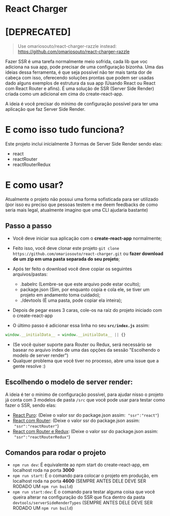 # React Charger

# [DEPRECATED]
> Use omariosouto/react-charger-razzle instead: https://github.com/omariosouto/react-charger-razzle

Fazer SSR é uma tarefa normalmente meio sofrida, cada lib que voc adiciona na sua app, pode precisar de uma configuração bizonha. Uma das ideias dessa ferramenta, é que seja possível não ter mais tanta dor de cabeça com isso, oferecendo soluções prontas que podem ser usadas dado alguns exemplos de estrutura da sua app (Usando React ou React com React Router e afins).
É uma solução de SSR (Server Side Render) criada como um adicional em cima do create-react-app.

A ideia é você precisar do mínimo de configuração possível para ter uma aplicação que faz Server Side Render.

# E como isso tudo funciona?
Este projeto inclui inicialmente 3 formas de Server Side Render sendo elas:

- react
- reactRouter
- reactRouterRedux

# E como usar?
Atualmente o projeto não possui uma forma sofisticada para ser utilizado (por isso eu preciso que pessoas testem e me deem feedbacks de como seria mais legal, atualmente imagino que uma CLI ajudaria bastante)

## Passo a passo
- Você deve iniciar sua aplicação com o **create-react-app** normalmente;
- Feito isso, você deve clonar este projeto `git clone https://github.com/omariosouto/react-charger.git` ou **fazer download de um zip em uma pasta separada do seu projeto**;
- Após ter feito o download você deve copiar os seguintes arquivos/pastas:
  * .babelrc (Lembre-se que este arquivo pode estar oculto);
  * package.json (Sim, por enquanto copia e cola ele, se tiver um projeto em andamento toma cuidado);
  * ./devtools (É uma pasta, pode copiar ela inteira);

- Depois de pegar esses 3 caras, cole-os na raíz do projeto iniciado com o create-react-app
- O último passo é adicionar essa linha no seu **`src/index.js`** assim:
```js
window.__initialData__ = window.__initialData__ || {} 
```
- (Se você quiser suporte para Router ou Redux, será necessário se basear no arquivo index de uma das opções da sessão "Escolhendo o modelo de server render")
    </Provider>
- Qualquer problema que você tiver no processo, abre uma issue que a gente resolve :) 


## Escolhendo o modelo de server render:
A ideia é ter o minimo de configuração possível, para ajudar nisso o projeto já conta com 3 modelos de pasta `/src` que você pode usar para testar como fazer o SSR, sendo elas:

- [React Puro](https://github.com/omariosouto/react-charger/tree/master/src_react): (Deixe o valor ssr do package.json assim:  `"ssr":"react"`)
- [React com Router](https://github.com/omariosouto/react-charger/tree/master/src_reactRouter): (Deixe o valor ssr do package.json assim:  `"ssr":"reactRouter"`)
- [React com Router e Redux](https://github.com/omariosouto/react-charger/tree/master/src): (Deixe o valor ssr do package.json assim:  `"ssr":"reactRouterRedux"`)


## Comandos para rodar o projeto

- `npm run dev`: É equivalente ao npm start do create-react-app, em localhost roda na porta **3000**
- `npm run start`: É o comando para colocar o projeto em produção, em localhost roda na porta **4600** (SEMPRE ANTES DELE DEVE SER RODADO UM `npm run build`)
- `npm run start:dev`: É o comando para testar alguma coisa que você queira alterar na configuração do SSR que fica dentro da pasta `devtools/serverSideRenderTypes` (SEMPRE ANTES DELE DEVE SER RODADO UM `npm run build`)




